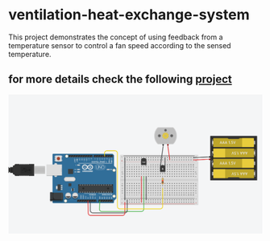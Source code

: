 # ventilation-heat-exchange-system
This project demonstrates the concept of using feedback from a temperature sensor to control a fan speed according to the sensed temperature.




## for more details check the following [project](https://www.tinkercad.com/things/0mFOk8FGaMD)

![](https://github.com/MAzewail/ventilation-heat-exchange-system/blob/main/Temp_Fan.PNG)
